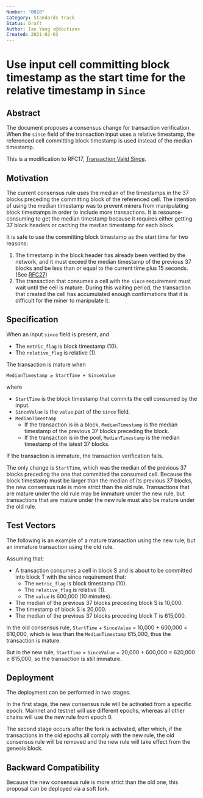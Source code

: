 ```yaml
---
Number: "0028"
Category: Standards Track
Status: Draft
Author: Ian Yang <@doitian>
Created: 2021-02-03
---
```


# Use input cell committing block timestamp as the start time for the relative timestamp in `Since`

## Abstract

The document proposes a consensus change for transaction verification. When the `since` field of the transaction input uses a relative timestamp, the referenced cell committing block timestamp is used instead of the median timestamp.

This is a modification to RFC17, [Transaction Valid Since](../0017-tx-valid-since/0017-tx-valid-since.md).

## Motivation

The current consensus rule uses the median of the timestamps in the 37 blocks preceding the committing block of the referenced cell. The intention of using the median timestamp was to prevent miners from manipulating block timestamps in order to include more transactions. It is resource-consuming to get the median timestamp because it requires either getting 37 block headers or caching the median timestamp for each block.

It is safe to use the committing block timestamp as the start time for two reasons:

1. The timestamp in the block header has already been verified by the network, and it must exceed the median timestamp of the previous 37 blocks and be less than or equal to the current time plus 15 seconds. (See [RFC27](../0027-block-structure/0027-block-structure.md#timestamp-uint64))
2. The transaction that consumes a cell with the `since` requirement must wait until the cell is mature. During this waiting period, the transaction that created the cell has accumulated enough confirmations that it is difficult for the miner to manipulate it.

## Specification

When an input `since` field is present, and

* The `metric_flag` is block timestamp (10).
* The `relative_flag` is relative (1).

The transaction is mature when

```
MedianTimestamp ≥ StartTime + SinceValue
```

where

* `StartTime` is the block timestamp that commits the cell consumed by the input.
* `SinceValue` is the `value` part of the `since` field.
* `MedianTimestamp`
  * If the transaction is in a block, `MedianTimestamp` is the median timestamp of the previous 37 blocks preceding the block.
  * If the transaction is in the pool, `MedianTimestamp` is the median timestamp of the latest 37 blocks.

If the transaction is immature, the transaction verification fails.

The only change is `StartTime`, which was the median of the previous 37 blocks preceding the one that committed the consumed cell. Because the block timestamp must be larger than the median of its previous 37 blocks, the new consensus rule is more strict than the old rule. Transactions that are mature under the old rule may be immature under the new rule, but transactions that are mature under the new rule must also be mature under the old rule.

## Test Vectors

The following is an example of a mature transaction using the new rule, but an immature transaction using the old rule.

Assuming that:

* A transaction consumes a cell in block S and is about to be committed into block T with the since requirement that:
	* The `metric_flag` is block timestamp (10).
	* The `relative_flag` is relative (1).
	* The `value` is 600,000 (10 minutes).
* The median of the previous 37 blocks preceding block S is 10,000.
* The timestamp of block S is 20,000.
* The median of the previous 37 blocks preceding block T is 615,000.

In the old consensus rule, `StartTime` + `SinceValue` = 10,000 + 600,000 = 610,000, which is less than the `MedianTimestamp` 615,000, thus the transaction is mature.

But in the new rule, `StartTime` + `SinceValue` = 20,000 + 600,000 = 620,000 ≥ 615,000, so the transaction is still immature.

## Deployment

The deployment can be performed in two stages.

In the first stage, the new consensus rule will be activated from a specific epoch. Mainnet and testnet will use different epochs, whereas all other chains will use the new rule from epoch 0.

The second stage occurs after the fork is activated, after which, if the transactions in the old epochs all comply with the new rule, the old consensus rule will be removed and the new rule will take effect from the genesis block.

## Backward Compatibility

Because the new consensus rule is more strict than the old one, this proposal can be deployed via a soft fork.
